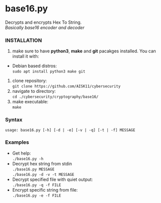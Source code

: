 # base16.py
Decrypts and encrypts Hex To String.\
*Basically base16 encoder and decoder*

### INSTALLATION
1. make sure to have **python3**, **make** and **git** pacakges installed. You can install it with:
* Debian based distros:\
`sudo apt install python3 make git`
1. clone repository:\
`git clone https://github.com/AISK11/cybersecurity`
1. navigate to directory:\
`cd ./cybersecurity/cryptography/base16/`
1. make executable:\
`make`

### Syntax
`usage: base16.py [-h] [-d | -e] [-v | -q] [-t | -f] MESSAGE`

### Examples
* Get help:\
`./base16.py -h`
* Decrypt hex string from stdin\
`./base16.py MESSAGE`\
`./base16.py -d -v -t MESSAGE`
* Decrypt specified file with quiet output:\
`./base16.py -q -f FILE`
* Encrypt specific string from file:\
`./base16.py -e -f FILE`
